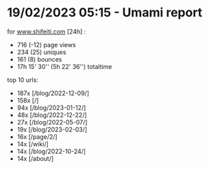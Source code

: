 # 19/02/2023 05:15 - Umami report
for www.shifeiti.com [24h] :

 - 716 (-12) page views
 - 234 (25) uniques
 - 161 (8) bounces
 - 17h 15' 30'' (5h 22' 36'') totaltime


top 10 urls:
 - 187x [/blog/2022-12-09/]
 - 158x [/]
 - 94x [/blog/2023-01-12/]
 - 48x [/blog/2022-12-22/]
 - 27x [/blog/2022-05-07/]
 - 19x [/blog/2023-02-03/]
 - 16x [/page/2/]
 - 14x [/wiki/]
 - 14x [/blog/2022-10-24/]
 - 14x [/about/]


